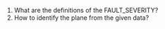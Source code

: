 1. What are the definitions of the FAULT_SEVERITY?
2. How to identify the plane from the given data?